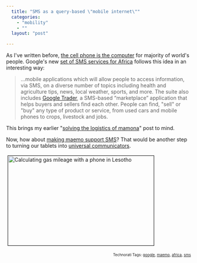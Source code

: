 ```yaml
---
  title: "SMS as a query-based \"mobile internet\""
  categories: 
    - "mobility"
    - ""
  layout: "post"

---
```

<p>
As I've written before, <a href="http://bergie.iki.fi/blog/the_cell_phone_is_the_computer/">the cell phone is the computer</a> for majority of world's people. Google's new <a href="http://googleblog.blogspot.com/2009/06/extending-google-services-in-africa.html">set of SMS services for Africa</a> follows this idea in an interesting way:
</p><blockquote>
...mobile applications which will allow people to access information, via SMS, on a diverse number of topics including health and agriculture tips, news, local weather, sports, and more. The suite also includes <a href="http://www.google.co.ug/mobile/sms/#6007">Google Trader</a>, a SMS-based “marketplace” application that helps buyers and sellers find each other. People can find, "sell" or "buy" any type of product or service, from used cars and mobile phones to crops, livestock and jobs.
</blockquote><p>
This brings my earlier "<a href="http://bergie.iki.fi/blog/solving-logistics-of-mamona/">solving the logistics of mamona</a>" post to mind.
</p><p>
Now, how about <a href="http://maemo.org/community/brainstorm/view/sms_via_the_instant_messaging_client/">making maemo support SMS</a>? That would be another step to turning our tablets into <a href="http://bergie.iki.fi/blog/the_universal_communicator/">universal communicators</a>.
</p><p>
<img src="http://bergie.iki.fi/midcom-serveattachmentguid-083d918a64c311de83a3e1ae7a05c5c2c5c2/rudi-phone-gas-mileage.jpg" height="244" width="398" border="1" hspace="4" vspace="4" alt="Calculating gas mileage with a phone in Lesotho" title="Calculating gas mileage with a phone in Lesotho" />
</p>
<!-- technorati tags start --><p style="text-align:right;font-size:10px;">Technorati Tags: <a href="http://www.technorati.com/tag/google" rel="tag">google</a>, <a href="http://www.technorati.com/tag/maemo" rel="tag">maemo</a>, <a href="http://www.technorati.com/tag/africa" rel="tag">africa</a>, <a href="http://www.technorati.com/tag/sms" rel="tag">sms</a></p><!-- technorati tags end -->